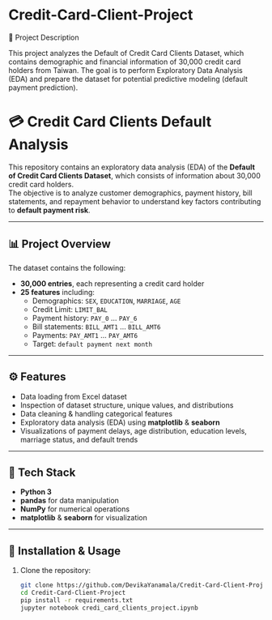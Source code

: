 # Credit-Card-Client-Project
📌 Project Description

This project analyzes the Default of Credit Card Clients Dataset, which contains demographic and financial information of 30,000 credit card holders from Taiwan.
The goal is to perform Exploratory Data Analysis (EDA) and prepare the dataset for potential predictive modeling (default payment prediction).

# 💳 Credit Card Clients Default Analysis

This repository contains an exploratory data analysis (EDA) of the **Default of Credit Card Clients Dataset**, which consists of information about 30,000 credit card holders.  
The objective is to analyze customer demographics, payment history, bill statements, and repayment behavior to understand key factors contributing to **default payment risk**.

---

## 📊 Project Overview
The dataset contains the following:
- **30,000 entries**, each representing a credit card holder  
- **25 features** including:
  - Demographics: `SEX`, `EDUCATION`, `MARRIAGE`, `AGE`
  - Credit Limit: `LIMIT_BAL`
  - Payment history: `PAY_0` … `PAY_6`
  - Bill statements: `BILL_AMT1` … `BILL_AMT6`
  - Payments: `PAY_AMT1` … `PAY_AMT6`
  - Target: `default payment next month`

---

## ⚙️ Features
- Data loading from Excel dataset  
- Inspection of dataset structure, unique values, and distributions  
- Data cleaning & handling categorical features  
- Exploratory data analysis (EDA) using **matplotlib** & **seaborn**  
- Visualizations of payment delays, age distribution, education levels, marriage status, and default trends  

---

## 🚀 Tech Stack
- **Python 3**  
- **pandas** for data manipulation  
- **NumPy** for numerical operations  
- **matplotlib** & **seaborn** for visualization  

---

## 🔧 Installation & Usage
1. Clone the repository:
   ```bash
   git clone https://github.com/DevikaYanamala/Credit-Card-Client-Project.git
   cd Credit-Card-Client-Project
   pip install -r requirements.txt
   jupyter notebook credi_card_clients_project.ipynb

